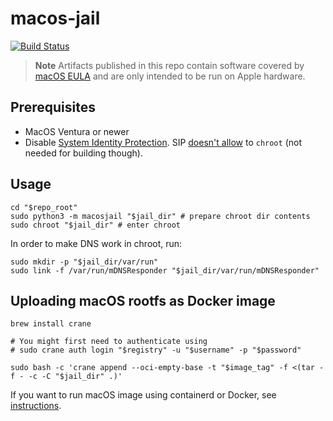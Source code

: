 # macos-jail

[![Build Status](https://github.com/macOScontainers/macos-jail/workflows/CI/badge.svg?branch=main)](https://github.com/macOScontainers/macos-jail/actions?query=branch:main)

> **Note**
> Artifacts published in this repo contain software covered by [macOS EULA](https://www.apple.com/legal/sla/) and are only intended to be run on Apple hardware.

## Prerequisites

* MacOS Ventura or newer
* Disable [System Identity Protection](https://developer.apple.com/documentation/security/disabling_and_enabling_system_integrity_protection).
SIP [doesn't allow](https://github.com/containerd/containerd/discussions/5525#discussioncomment-2685649) to `chroot` (not needed for building though).

## Usage

```shell
cd "$repo_root"
sudo python3 -m macosjail "$jail_dir" # prepare chroot dir contents
sudo chroot "$jail_dir" # enter chroot
```

In order to make DNS work in chroot, run:

```shell
sudo mkdir -p "$jail_dir/var/run"
sudo link -f /var/run/mDNSResponder "$jail_dir/var/run/mDNSResponder"
```

## Uploading macOS rootfs as Docker image

```shell
brew install crane

# You might first need to authenticate using
# sudo crane auth login "$registry" -u "$username" -p "$password"

sudo bash -c 'crane append --oci-empty-base -t "$image_tag" -f <(tar -f - -c -C "$jail_dir" .)'
```

If you want to run macOS image using containerd or Docker, see [instructions](https://github.com/macOScontainers/homebrew-formula#macos-native-containers).
